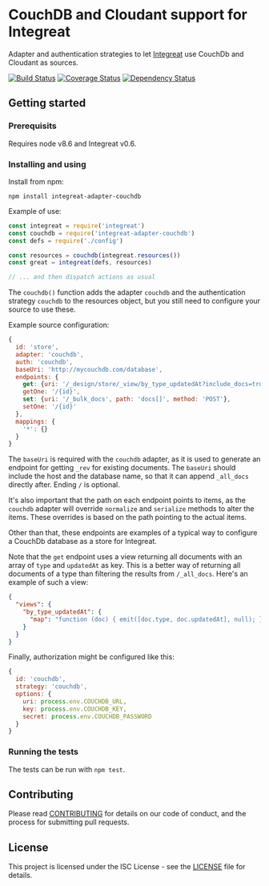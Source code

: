 # CouchDB and Cloudant support for Integreat

Adapter and authentication strategies to let
[Integreat](https://github.com/integreat-io/integreat) use CouchDb and Cloudant
as sources.

[![Build Status](https://travis-ci.org/integreat-io/integreat-adapter-couchdb.svg?branch=master)](https://travis-ci.org/integreat-io/integreat-adapter-couchdb)
[![Coverage Status](https://coveralls.io/repos/github/integreat-io/integreat-adapter-couchdb/badge.svg?branch=master)](https://coveralls.io/github/integreat-io/integreat-adapter-couchdb?branch=master)
[![Dependency Status](https://dependencyci.com/github/integreat-io/integreat-adapter-couchdb/badge)](https://dependencyci.com/github/integreat-io/integreat-adapter-couchdb)

## Getting started

### Prerequisits

Requires node v8.6 and Integreat v0.6.

### Installing and using

Install from npm:

```
npm install integreat-adapter-couchdb
```

Example of use:
```javascript
const integreat = require('integreat')
const couchdb = require('integreat-adapter-couchdb')
const defs = require('./config')

const resources = couchdb(integreat.resources())
const great = integreat(defs, resources)

// ... and then dispatch actions as usual
```

The `couchdb()` function adds the adapter `couchdb` and the authentication
strategy `couchdb` to the resources object, but you still need to configure your
source to use these.

Example source configuration:

```javascript
{
  id: 'store',
  adapter: 'couchdb',
  auth: 'couchdb',
  baseUri: 'http://mycouchdb.com/database',
  endpoints: {
    get: {uri: '/_design/store/_view/by_type_updatedAt?include_docs=true&startkey=["{type}"{updatedAfter|wrap(\\,",")?}]&endkey=["{type}",\\{\\}]', path: 'rows[].doc'},
    getOne: '/{id}',
    set: {uri: '/_bulk_docs', path: 'docs[]', method: 'POST'},
    setOne: '/{id}'
  },
  mappings: {
    '*': {}
  }
}
```

The `baseUri` is required with the `couchdb` adapter, as it is used to generate
an endpoint for getting `_rev` for existing documents. The `baseUri` should
include the host and the database name, so that it can append `_all_docs`
directly after. Ending `/` is optional.

It's also important that the path on each endpoint points to items, as the
`couchdb` adapter will override `normalize` and `serialize` methods to alter
the items. These overrides is based on the path pointing to the actual items.

Other than that, these endpoints are examples of a typical way to configure a
CouchDb database as a store for Integreat.

Note that the `get` endpoint uses a view returning all documents with an array
of `type` and `updatedAt` as key. This is a better way of returning all
documents of a type than filtering the results from `/_all_docs`. Here's an
example of such a view:

```json
{
  "views": {
    "by_type_updatedAt": {
      "map": "function (doc) { emit([doc.type, doc.updatedAt], null); }"
    }
  }
}
```

Finally, authorization might be configured like this:

```javascript
{
  id: 'couchdb',
  strategy: 'couchdb',
  options: {
    uri: process.env.COUCHDB_URL,
    key: process.env.COUCHDB_KEY,
    secret: process.env.COUCHDB_PASSWORD
  }
}
```

### Running the tests

The tests can be run with `npm test`.

## Contributing

Please read
[CONTRIBUTING](https://github.com/integreat-io/integreat-adapter-couchdb/blob/master/CONTRIBUTING.md)
for details on our code of conduct, and the process for submitting pull
requests.

## License

This project is licensed under the ISC License - see the
[LICENSE](https://github.com/integreat-io/integreat-adapter-couchdb/blob/master/LICENSE)
file for details.
